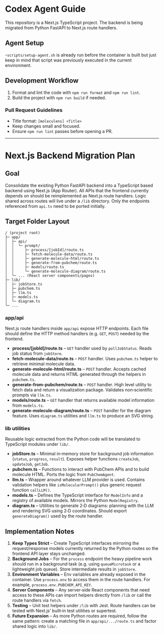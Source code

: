 # Codex Agent Guide

This repository is a Next.js TypeScript project. The backend is being migrated from Python FastAPI to Next.js route handlers.

## Agent Setup
-`scripts/setup-agent.sh` is already run before the container is built but just keep in mind that script was previously executed in the current environment.

## Development Workflow
1. Format and lint the code with `npm run format` and `npm run lint`.
2. Build the project with `npm run build` if needed.

### Pull Request Guidelines
- Title format: `[moleculens] <Title>`
- Keep changes small and focused.
- Ensure `npm run lint` passes before opening a PR.

---

# Next.js Backend Migration Plan

## Goal
Consolidate the existing Python FastAPI backend into a TypeScript based backend using Next.js (App Router). All APIs that the frontend currently depends on should be reimplemented as Next.js route handlers. Logic shared across routes will live under a `/lib` directory. Only the endpoints referenced from `api.ts` need to be ported initially.

## Target Folder Layout
```
/ (project root)
├─ app/
│  ├─ api/
│  │  └─ prompt/
│  │     ├─ process/[jobId]/route.ts
│  │     ├─ fetch-molecule-data/route.ts
│  │     ├─ generate-molecule-html/route.ts
│  │     ├─ generate-from-pubchem/route.ts
│  │     ├─ models/route.ts
│  │     └─ generate-molecule-diagram/route.ts
│  └─ ... (React server components/pages)
├─ lib/
│  ├─ jobStore.ts
│  ├─ pubchem.ts
│  ├─ llm.ts
│  ├─ models.ts
│  └─ diagram.ts
└─ ...
```

### app/api
Next.js route handlers inside `app/api` expose HTTP endpoints. Each file should define the HTTP method handlers (e.g. `GET`, `POST`) needed by the frontend.
- **process/[jobId]/route.ts** – `GET` handler used by `pollJobStatus`. Reads job status from `jobStore`.
- **fetch-molecule-data/route.ts** – `POST` handler. Uses `pubchem.ts` helper to retrieve minimal molecule data.
- **generate-molecule-html/route.ts** – `POST` handler. Accepts cached molecule data and returns HTML generated through the helpers in `pubchem.ts`.
- **generate-from-pubchem/route.ts** – `POST` handler. High level utility to fetch data and return a visualization package. Validates non‑scientific prompts via `llm.ts`.
- **models/route.ts** – `GET` handler that returns available model information from `models.ts`.
- **generate-molecule-diagram/route.ts** – `POST` handler for the diagram feature. Uses `diagram.ts` utilities and `llm.ts` to produce an SVG string.

### lib utilities
Reusable logic extracted from the Python code will be translated to TypeScript modules under `lib/`.
- **jobStore.ts** – Minimal in‑memory store for background job information (`status`, `progress`, `result`). Exposes helper functions `createJob`, `updateJob`, `getJob`.
- **pubchem.ts** – Functions to interact with PubChem APIs and to build molecule HTML. Ports the logic from `PubChemAgent`.
- **llm.ts** – Wrapper around whatever LLM provider is used. Contains validation helpers like `isMolecularPrompt()` plus generic request function `callLLM()`.
- **models.ts** – Defines the TypeScript interface for `ModelInfo` and a registry of available models. Mirrors the Python `ModelRegistry`.
- **diagram.ts** – Utilities to generate 2‑D diagrams: planning with the LLM and rendering SVG using 2‑D coordinates. Should export `generateDiagram()` used by the route handler.

## Implementation Notes
1. **Keep Types Strict** – Create TypeScript interfaces mirroring the request/response models currently returned by the Python routes so the frontend API layer stays unchanged.
2. **Background Jobs** – For the `process` endpoint the heavy pipeline work should run in a background task (e.g. using `queueMicrotask` or a lightweight job queue). Store intermediate results in `jobStore`.
3. **Environment Variables** – Env variables are already exposed in the container. Use `process.env` to access them in the route handlers. For example, `process.env.PUBCHEM_API_KEY`.
4. **Server Components** – Any server‑side React components that need access to these APIs can import helpers directly from `/lib` or call the route handlers via `fetch`.
5. **Testing** – Unit test helpers under `/lib` with Jest. Route handlers can be tested with Next.js’ built‑in test utilities or supertest.
6. **Future Expansion** – As more Python routes are required, follow the same pattern: create a matching file in `app/api/.../route.ts` and factor shared logic into `lib/`.
